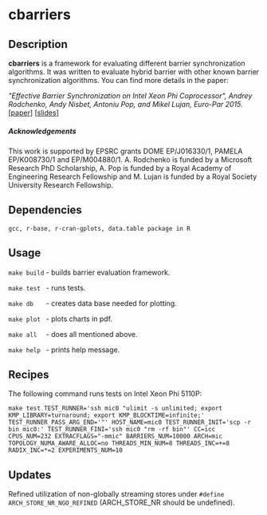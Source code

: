 cbarriers
=========

Description
-----------
**cbarriers** is a framework for evaluating different barrier synchronization
algorithms. It was written to evaluate hybrid barrier with other known
barrier synchronization algorithms. You can find more details in the paper:

*"Effective Barrier Synchronization on Intel Xeon Phi Coprocessor",
Andrey Rodchenko, Andy Nisbet, Antoniu Pop, and Mikel Lujan, Euro-Par 2015*. [[paper]](https://www.research.manchester.ac.uk/portal/files/48218868/FULL_TEXT.PDF) [[slides]](http://apt.cs.manchester.ac.uk/people/arodchenko/Effective_Barrier_Synchronization_on_Intel_Xeon_Phi_Coprocessor_Slides.pdf)

##### Acknowledgements
This work is supported by EPSRC grants DOME EP/J016330/1, PAMELA EP/K008730/1
and EP/M004880/1. A. Rodchenko is funded by a Microsoft Research PhD
Scholarship, A. Pop is funded by a Royal Academy of Engineering Research
Fellowship and M. Lujan is funded by a Royal Society University Research
Fellowship.

Dependencies
-----
`gcc, r-base, r-cran-gplots, data.table package in R`

Usage
-----
`make build` - builds barrier evaluation framework.

`make test ` - runs tests.

`make db   ` - creates data base needed for plotting.

`make plot ` - plots charts in pdf.

`make all  ` - does all mentioned above.

`make help ` - prints help message.

Recipes
--------
The following command runs tests on Intel Xeon Phi 5110P:

`make test TEST_RUNNER='ssh mic0 "ulimit -s unlimited; export KMP_LIBRARY=turnaround; export KMP_BLOCKTIME=infinite;' TEST_RUNNER_PASS_ARG_END='"' HOST_NAME=mic0 TEST_RUNNER_INIT='scp -r bin mic0:' TEST_RUNNER_FINI='ssh mic0 "rm -rf bin"' CC=icc CPUS_NUM=232 EXTRACFLAGS="-mmic" BARRIERS_NUM=10000 ARCH=mic TOPOLOGY_NUMA_AWARE_ALLOC=no THREADS_MIN_NUM=8 THREADS_INC=+=8 RADIX_INC=*=2 EXPERIMENTS_NUM=10`


Updates
-------
Refined utilization of non-globally streaming stores under `#define ARCH_STORE_NR_NGO_REFINED` (ARCH_STORE_NR should be undefined).
